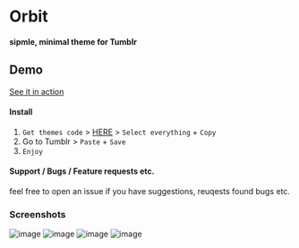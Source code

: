 # Orbit
#### sipmle, minimal theme for Tumblr


## Demo
  [See it in action](http://orbit-theme.tumblr.com/)

#### Install
1. `Get themes code` > [HERE](https://raw.githubusercontent.com/thagxt/Orbit/master/theme.html) > `Select everything` + `Copy`
2. Go to Tumblr > `Paste` + `Save`
3. `Enjoy`

#### Support / Bugs / Feature requests etc.
feel free to open an issue if you have suggestions, reuqests found bugs etc.

### Screenshots
![image](https://i.imgur.com/MX80cHM.png)
![image](https://i.imgur.com/oQIM0Vt.png)
![image](https://i.imgur.com/qEHiJ88.png)
![image](https://i.imgur.com/9Y8nJ2H.png)

